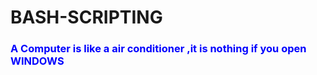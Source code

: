 # BASH-SCRIPTING


<h3 style="color:blue">A Computer is like a air conditioner ,it is nothing if you open WINDOWS</h3>
